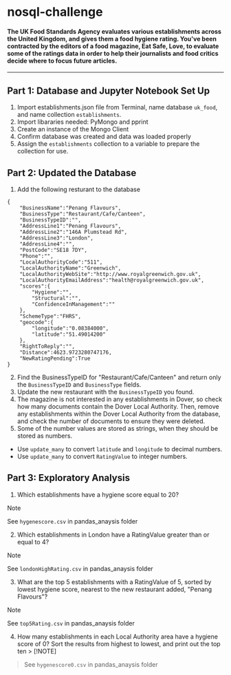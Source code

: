 # nosql-challenge
#### The UK Food Standards Agency evaluates various establishments across the United Kingdom, and gives them a food hygiene rating. You've been contracted by the editors of a food magazine, Eat Safe, Love, to evaluate some of the ratings data in order to help their journalists and food critics decide where to focus future articles.
---
## Part 1: Database and Jupyter Notebook Set Up
1. Import establishments.json file from Terminal, name database `uk_food`, and name collection `establishments`.
2. Import libararies needed: PyMongo and pprint
3. Create an instance of the Mongo Client
4. Confirm database was created and data was loaded properly
5. Assign the `establishments` collection to a variable to prepare the collection for use. 

## Part 2: Updated the Database
1. Add the following resturant to the database
```
{
    "BusinessName":"Penang Flavours",
    "BusinessType":"Restaurant/Cafe/Canteen",
    "BusinessTypeID":"",
    "AddressLine1":"Penang Flavours",
    "AddressLine2":"146A Plumstead Rd",
    "AddressLine3":"London",
    "AddressLine4":"",
    "PostCode":"SE18 7DY",
    "Phone":"",
    "LocalAuthorityCode":"511",
    "LocalAuthorityName":"Greenwich",
    "LocalAuthorityWebSite":"http://www.royalgreenwich.gov.uk",
    "LocalAuthorityEmailAddress":"health@royalgreenwich.gov.uk",
    "scores":{
        "Hygiene":"",
        "Structural":"",
        "ConfidenceInManagement":""
    },
    "SchemeType":"FHRS",
    "geocode":{
        "longitude":"0.08384000",
        "latitude":"51.49014200"
    },
    "RightToReply":"",
    "Distance":4623.9723280747176,
    "NewRatingPending":True
}
```
2. Find the BusinessTypeID for "Restaurant/Cafe/Canteen" and return only the `BusinessTypeID` and `BusinessType` fields.
3. Update the new restaurant with the `BusinessTypeID` you found.
4. The magazine is not interested in any establishments in Dover, so check how many documents contain the Dover Local Authority. Then, remove any establishments within the Dover Local Authority from the database, and check the number of documents to ensure they were deleted.
5. Some of the number values are stored as strings, when they should be stored as numbers.
  - Use `update_many` to convert `latitude` and `longitude` to decimal numbers.
  - Use `update_many` to convert `RatingValue` to integer numbers.
## Part 3: Exploratory Analysis
1. Which establishments have a hygiene score equal to 20?
> [!NOTE]
> See `hygenescore.csv` in pandas_anaysis folder
2. Which establishments in London have a RatingValue greater than or equal to 4?
> [!NOTE]
> See `londonHighRating.csv` in pandas_anaysis folder
3. What are the top 5 establishments with a RatingValue of 5, sorted by lowest hygiene score, nearest to the new restaurant added, "Penang Flavours"?
> [!NOTE]
> See `top5Rating.csv` in pandas_anaysis folder
4. How many establishments in each Local Authority area have a hygiene score of 0? Sort the results from highest to lowest, and print out the top ten > [!NOTE]
> See `hygenescore0.csv` in pandas_anaysis folder

